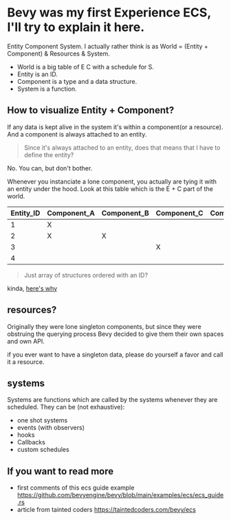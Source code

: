 # Bevy was my first Experience ECS, I'll try to explain it here.

Entity Component System. I actually rather think is as World = (Entity + Component) & Resources & System.

- World is a big table of E C with a schedule for S.
- Entity is an ID.
- Component is a type and a data structure.
- System is a function.

## How to visualize Entity + Component?

If any data is kept alive in the system it's within a component(or a resource).
And a component is always attached to an entity.

>Since it's always attached to an entity, does that means that I have to define the entity?

No. You can, but don't bother.

Whenever you instanciate a lone component, you actually are tying it with an entity under the hood.
Look at this table which is the E + C part of the world.

| Entity_ID | Component_A | Component_B | Component_C | Component_D |
|-----------|-------------|-------------|-------------|-------------|
|     1     |      X      |             |             |             |
|     2     |      X      |      X      |             |             |
|     3     |             |             |      X      |             |
|     4     |             |             |             |             |

>Just array of structures ordered with an ID?

kinda, [here's why](https://taintedcoders.com/bevy/ecs#squeezing-performance-out-of-our-cpu)

## resources?

Originally they were lone singleton components, but since they were obstruing the querying process
Bevy decided to give them their own spaces and own API.

if you ever want to have a singleton data, please do yourself a favor and call it a resource.


## systems

Systems are functions which are called by the systems whenever they are scheduled.
They can be (not exhaustive):
- one shot systems
- events (with observers)
- hooks
- Callbacks
- custom schedules

## If you want to read more

- first comments of this ecs guide example https://github.com/bevyengine/bevy/blob/main/examples/ecs/ecs_guide.rs
- article from tainted coders https://taintedcoders.com/bevy/ecs